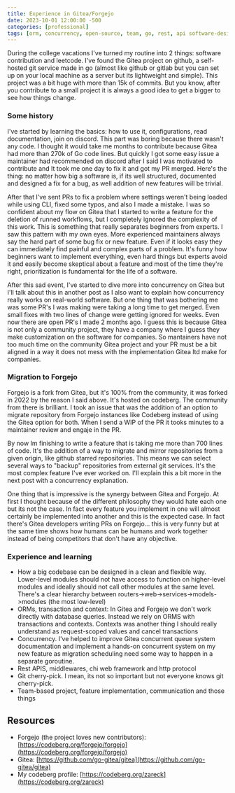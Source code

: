 ```yaml
---
title: Experience in Gitea/Forgejo
date: 2023-10-01 12:00:00 -500
categories: [professional]
tags: [orm, concurrency, open-source, team, go, rest, api software-design, gitea, forgejo, learning, experience]
---
```



During the college vacations I've turned my routine into 2 things: software contribution and leetcode. I've found the Gitea project on github, a self-hosted git service made in go (almost like github or gitlab but you can set up on your local machine as a server but its lightweight and simple). This project was a bit huge with more than 15k of commits. But you know, after you contribute to a small project it is always a good idea to get a bigger to see how things change.


### Some history
I've started by learning the basics: how to use it, configurations, read documentation, join on discord. This part was boring because there wasn't any code. I thought it would take me months to contribute because Gitea had more than 270k of Go code lines. But quickly I got some easy issue a maintainer had recommended on discord after I said I was motivated to contribute and It took me one day to fix it and got my PR merged. Here's the thing: no matter how big a software is, if its well structured, documented and designed a fix for a bug, as well addition of new features will be trivial.


After that I've sent PRs to fix a problem where settings weren't being loaded while using CLI, fixed some typos, and also I made a mistake. I was so confident about my flow on Gitea that I started to write a feature for the deletion of runned workflows, but I completely ignored the complexity of this work. This is something that really separates beginners from experts. I saw this pattern with my own eyes. More experienced maintainers always say the hard part of some bug fix or new feature. Even if it looks easy they can immediately find painful and complex parts of a problem. It's funny how beginners want to implement everything, even hard things but experts avoid it and easily become skeptical about a feature and most of the time they're right, prioritization is fundamental for the life of a software.


After this sad event, I've started to dive more into concurrency on Gitea but I'll talk about this in another post as I also want to explain how concurrency really works on real-world software. But one thing that was bothering me was some PR's I was making were taking a long time to get merged. Even small fixes with two lines of change were getting ignored for weeks. Even now there are open PR's I made 2 months ago. I guess this is because Gitea is not only a community project, they have a company where I guess they make customization on the software for companies. So mantainers have not too much time on the community Gitea project and your PR must be a bit aligned in a way it does not mess with the implementation Gitea ltd make for companies.


### Migration to Forgejo
Forgejo is a fork from Gitea, but it's 100% from the community, it was forked in 2022 by the reason I said above. It's hosted on codeberg. The community from there is brilliant. I took an issue that was the addition of an option to migrate repository from Forgejo instances like Codeberg instead of using the Gitea option for both. When I send a WIP of the PR it tooks minutes to a maintainer review and engaje in the PR.


By now Im finishing to write a feature that is taking me more than 700 lines of code. It's the addition of a way to migrate and mirror repositories from a given origin, like github starred repositories. This means we can select several ways to "backup" repositories from external git services. It's the most complex feature I've ever worked on. I'll explain this a bit more in the next post with a concurrency explanation.


One thing that is impressive is the synergy between Gitea and Forgejo. At first I thought because of the different philosophy they would hate each one but its not the case. In fact every feature you implement in one will almost certainly be implemented into another and this is the expected case. In fact there's Gitea developers writing PRs on Forgejo... this is very funny but at the same time shows how humans can be humans and work together instead of being competitors that don't have any objective.


### Experience and learning
- How a big codebase can be designed in a clean and flexible way. Lower-level modules should not have access to function on higher-level modules and ideally should not call other modules at the same level. There's a clear hierarchy between routers->web->services->models->modules (the most low-level)
- ORMs, transaction and context: In Gitea and Forgejo we don't work directly with database queries. Instead we rely on ORMS with transactions and contexts. Contexts was another thing I should really understand as request-scoped values and cancel transactions
- Concurrency. I've helped to improve Gitea concurrent queue system documentation and implement a hands-on concurrent system on my new feature as migration scheduling need some way to happen in a separate goroutine.
- Rest APIS, middlewares, chi web framework and http protocol
- Git cherry-pick. I mean, its not so important but not everyone knows git cherry-pick.
- Team-based project, feature implementation, communication and those things


## Resources
- Forgejo (the project loves new contributors): [https://codeberg.org/forgejo/forgejo](https://codeberg.org/forgejo/forgejo)
- Gitea: [https://github.com/go-gitea/gitea](https://github.com/go-gitea/gitea)
- My codeberg profile: [https://codeberg.org/zareck](https://codeberg.org/zareck)




